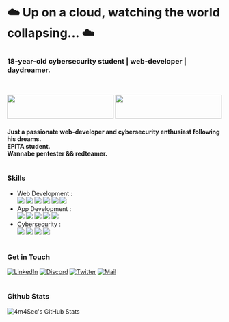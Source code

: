 <!-- Header -->
#
# <p> ☁️ Up on a cloud, watching the world collapsing... ☁️ </p>

### 18-year-old cybersecurity student | web-developer | daydreamer.
<br>

<!-- Badge -->
<a href="https://tryhackme.com/p/dawnl3ss"><img src="https://tryhackme-badges.s3.amazonaws.com/dawnl3ss.png" width="249" height="56"></a>
<a href="https://app.hackthebox.com/profile/1321357"><img src="https://github.com/dawnl3ss/dawnl3ss/blob/main/hackthebox.png" width="249" height="56"></a>

<!-- Introduction -->
#### Just a passionate web-developer and cybersecurity enthusiast following his dreams. <br> EPITA student. <br> Wannabe pentester && redteamer.

<!-- Skills -->
# <h3> Skills </h3>
- Web Development :<br>
    <img src="https://img.shields.io/badge/-HTML-000?style=for-the-badge&logo=html5&logoColor=9fef00&color=343c41">
    <img src="https://img.shields.io/badge/-CSS-000?style=for-the-badge&logo=css3&logoColor=9fef00&color=343c41">
    <img src="https://img.shields.io/badge/-Javascript-000?style=for-the-badge&logo=javascript&logoColor=9fef00&color=343c41">
    <img src="https://img.shields.io/badge/-PHP-000?style=for-the-badge&logo=php&logoColor=9fef00&color=343c41">
    <img src="https://img.shields.io/badge/-SQL-000?style=for-the-badge&logo=mysql&logoColor=9fef00&color=343c41">
    <img src="https://img.shields.io/badge/-Ruby-000?style=for-the-badge&logo=ruby&logoColor=9fef00&color=343c41">
- App Development :<br>
    <img src="https://img.shields.io/badge/-C-000?style=for-the-badge&logo=c&logoColor=9fef00&color=343c41">
    <img src="https://img.shields.io/badge/-C++-000?style=for-the-badge&logo=cplusplus&logoColor=9fef00&color=343c41">
    <img src="https://img.shields.io/badge/-CS-000?style=for-the-badge&logo=csharp&logoColor=9fef00&color=343c41">
    <img src="https://img.shields.io/badge/-Python-000?style=for-the-badge&logo=python&logoColor=9fef00&color=343c41">
    <img src="https://img.shields.io/badge/-Perl-000?style=for-the-badge&logo=perl&logoColor=9fef00&color=343c41">
- Cybersecurity :<br>
    <img src="https://img.shields.io/badge/-WebApp Security-000?style=for-the-badge&logo=googlechrome&logoColor=9fef00&color=343c41">
    <img src="https://img.shields.io/badge/-System Security-000?style=for-the-badge&logo=linux&logoColor=9fef00&color=343c41">
    <img src="https://img.shields.io/badge/-Active Directory-000?style=for-the-badge&logo=windows&logoColor=9fef00&color=343c41">
    <img src="https://img.shields.io/badge/-OSINT-000?style=for-the-badge&logo=wikidata&logoColor=9fef00&color=343c41">

<!-- Contact Me -->
# <h3> Get in Touch </a>
[![LinkedIn](https://img.shields.io/badge/-LinkedIn-000?style=for-the-badge&logo=linkedin&logoColor=9fef00&color=343c41)](https://dawnl3ss.me/)
[![Discord](https://img.shields.io/badge/-Discord-000?style=for-the-badge&logo=discord&logoColor=9fef00&color=343c41)](https://discordapp.com/users/358529816145821696)
[![Twitter](https://img.shields.io/badge/-Twitter-000?style=for-the-badge&logo=twitter&logoColor=9fef00&color=343c41)](https://twitter.com/_dawnl3ss)
[![Mail](https://img.shields.io/badge/-Mail%20Me-000?style=for-the-badge&logo=gmail&logoColor=9fef00&color=343c41)](mailto:dawnl3ss@gmail.com)

# <h3> Github Stats </a>
<!-- GitHub Stats -->
![4m4Sec's GitHub Stats](https://github-readme-stats.vercel.app/api?username=dawnl3ss&show_icons=true&count_private=true&theme=dark)
